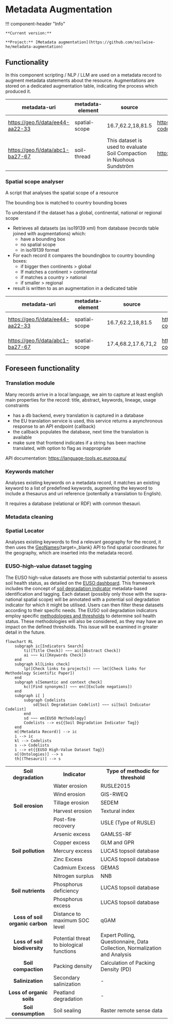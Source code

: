 # Metadata Augmentation

!!! component-header "Info"

    **Current version:**
    
    **Project:** [Metadata augmentation](https://github.com/soilwise-he/metadata-augmentation)

## Functionality

In this component scripting / NLP / LLM are used on a metadata record to augment metadata statements about the resource. Augmentations are stored on a dedicated augmentation table, indicating the process which produced it.

| metadata-uri | metadata-element | source | value | proces | date |
| --- | --- | --- | --- | --- | --- |
| <https://geo.fi/data/ee44-aa22-33> | spatial-scope | 16.7,62.2,18,81.5 |  <https://inspire.ec.europa.eu/metadata-codelist/SpatialScope/national> | spatial-scope-analyser | 2024-07-04 |
| <https://geo.fi/data/abc1-ba27-67> | soil-thread | This dataset is used to evaluate Soil Compaction in Nuohous Sundström | <http://aims.fao.org/aos/agrovoc/c_7163> | keyword-analyser | 2024-06-28 |

### Spatial scope analyser

A script that analyses the spatial scope of a resource

The bounding box is matched to country bounding boxes

To understand if the dataset has a global, continental, national or regional scope

- Retrieves all datasets (as iso19139 xml) from database (records table joined with augmentations) which:
    - have a bounding box 
    - no spatial scope
    - in iso19139 format
- For each record it compares the boundingbox to country bounding boxes: 
    - if bigger then continents > global
    - If matches a continent > continental
    - if matches a country > national
    - if smaller > regional
- result is written to as an augmentation in a dedicated table

| metadata-uri | metadata-element | source | value | proces | date |
| --- | --- | --- | --- | --- | ---|
| <https://geo.fi/data/ee44-aa22-33> | spatial-scope | 16.7,62.2,18,81.5 | <https://inspire.ec.europa.eu/metadata-codelist/SpatialScope/national> | spatial-scope-analyser | 2024-07-04 |
| <https://geo.fi/data/abc1-ba27-67> | spatial-scope | 17.4,68.2,17.6,71,2 | <https://inspire.ec.europa.eu/metadata-codelist/SpatialScope/regional> | spatial-scope-analyser | 2024-07-04 |

## Foreseen functionality

### Translation module

Many records arrive in a local language, we aim to capture at least english main properties for the record: title, abstract, keywords, lineage, usage constraints

- has a db backend, every translation is captured in a database
- the EU translation service is used, this service returns a asynchronous response to an API endpoint (callback)
- the callback populates the database, next time the translation is available
- make sure that frontend indicates if a string has been machine translated, with option to flag as inappropriate

API documentation: <https://language-tools.ec.europa.eu/>

### Keywords matcher

Analyses existing keywords on a metadata record, it matches an existing keyword to a list of predefined keywords, augmenting the keyword to include a thesaurus and uri reference (potentially a translation to English).

It requires a database (relational or RDF) with common thesauri.

### Metadata cleaning


### Spatial Locator

Analyses existing keywords to find a relevant geography for the record, it then uses the [GeoNames](https://www.geonames.org/about.html){target=_blank} API to find spatial coordinates for the geography, which are inserted into the metadata record.


### EUSO-high-value dataset tagging

The EUSO high-value datasets are those with substantial potential to assess soil health status, as detailed on the [EUSO dashboard](https://esdac.jrc.ec.europa.eu/esdacviewer/euso-dashboard/). This framework includes the concept of [soil degradation indicator](https://esdac.jrc.ec.europa.eu/content/soil-degradation-indicators-eu) metadata-based identification and tagging. Each dataset (possibly only those with the supra-national spatial scope) will be annotated with a potential soil degradation indicator for which it might be utilised. Users can then filter these datasets according to their specific needs. 
The EUSO soil degradation indicators employ specific [methodologies and thresholds](https://esdac.jrc.ec.europa.eu/euso/euso-dashboard-sources) to determine soil health status. These methodologies will also be considered, as they may have an impact on the defined thresholds. This issue will be examined in greater detail in the future.

``` mermaid
flowchart RL
    subgraph ic[Indicators Search]
        ti([Title Check]) ~~~ ai([Abstract Check])
        ai ~~~ ki([Keywords Check])
    end
    subgraph kl[Links check]
        lp([Check links to projects]) ~~~ lm([Check links for Methodology Scientific Paper])
    end
    subgraph s[Semantic and context check]
        kc([Find synonyms]) ~~~ en([Exclude negations])
    end
    subgraph i[ ]
        subgraph Codelists
            sd[Soil Degradation Codelist] ~~~ si[Soil Indicator Codelist]
        end
        sd ~~~ em[EUSO Methodology]
        Codelists --> es{{Soil Degradation Indicator Tag}}
    end
    m[(Metadata Record)] --> ic
    i --> ic
    kl --> Codelists
    s --> Codelists
    i --> et{{EUSO High-Value Dataset Tag}}
    o[(Ontologies)] --> s
    th[(Thesauri)] --> s
```

<table>
  <tr>
    <th>Soil degradation</th>
    <th>Indicator</th>
    <th>Type of methodic for threshold</th>
  </tr>
  <tr>
    <td rowspan="5" style="text-align: center; vertical-align: middle; font-weight: bold;">Soil erosion</td>
    <td>Water erosion</td>
    <td>RUSLE2015</td>
  </tr>
  <tr>
    <td>Wind erosion</td>
    <td>GIS-RWEQ</td>
  </tr>
  <tr>
    <td>Tillage erosion</td>
    <td>SEDEM</td>
  </tr>
  <tr>
    <td>Harvest erosion</td>
    <td>Textural index</td>
  </tr>
  <tr>
    <td>Post-fire recovery</td>
    <td>USLE (Type of RUSLE)</td>
  </tr>
  <tr>
    <td rowspan="5" style="text-align: center; vertical-align: middle; font-weight: bold;">Soil pollution</td>
    <td>Arsenic excess</td>
    <td>GAMLSS-RF</td>
  </tr>
  <tr>
    <td>Copper excess</td>
    <td>GLM and GPR</td>
  </tr>
  <tr>
    <td>Mercury excess</td>
    <td>LUCAS topsoil database</td>
  </tr>
  <tr>
    <td>Zinc Excess</td>
    <td>LUCAS topsoil database</td>
  </tr>
  <tr>
    <td>Cadmium Excess</td>
    <td>GEMAS</td>
  </tr>
  <tr>
    <td rowspan="3" style="text-align: center; vertical-align: middle; font-weight: bold;">Soil nutrients</td>
    <td>Nitrogen surplus</td>
    <td>NNB</td>
  </tr>
  <tr>
    <td>Phosphorus deficiency</td>
    <td>LUCAS topsoil database</td>
  </tr>
  <tr>
    <td>Phosphorus excess</td>
    <td>LUCAS topsoil database</td>
  </tr>
  <tr>
    <td style="text-align: center; vertical-align: middle; font-weight: bold;">Loss of soil organic carbon</td>
    <td>Distance to maximum SOC level</td>
    <td>qGAM</td>
  </tr>
  <tr>
    <td style="text-align: center; vertical-align: middle; font-weight: bold;">Loss of soil biodiversity</td>
    <td>Potential threat to biological functions</td>
    <td>Expert Polling, Questionnaire, Data Collection, Normalization and Analysis</td>
  </tr>
  <tr>
    <td style="text-align: center; vertical-align: middle; font-weight: bold;">Soil compaction</td>
    <td>Packing density</td>
    <td>Calculation of Packing Density (PD)</td>
  </tr>
  <tr>
    <td style="text-align: center; vertical-align: middle; font-weight: bold;">Salinization</td>
    <td>Secondary salinization</td>
    <td>-</td>
  </tr>
  <tr>
    <td style="text-align: center; vertical-align: middle; font-weight: bold;">Loss of organic soils</td>
    <td>Peatland degradation</td>
    <td>-</td>
  </tr>
  <tr>
    <td style="text-align: center; vertical-align: middle; font-weight: bold;">Soil consumption</td>
    <td>Soil sealing</td>
    <td>Raster remote sense data</td>
  </tr>
</table>
